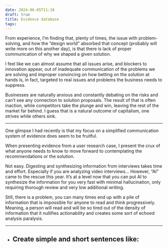 ```yaml
---
date: 2024-06-05T11:10
draft: true
title: Evidence database
tags:
---
```


From experience, I’m finding that, plenty of times, the issue with problem-solving, and how the “design world” absorbed that concept (probably will write more on this another day), is that there is lack of proper communication of why we shaped a given solution.

I feel like we can almost assume that all issues arise, and blockers to innovation appear, out of inadequate communication of the problems we are solving and improper convincing on how betting on the solution at hands is, in fact, targeted to real issues and problems the business needs to suppress.

Businesses are naturally anxious and constantly debating on the risks and can’t see any connection to solution proposals. The result of that is often inaction, while competitors take the plunge and win, leaving the rest of the market far behind. I guess that is a natural outcome of capitalism, one strives while others sink.

---

One glimpse I had recently is that my focus on a simplified communication system of evidence does seem to be fruitful.

When presenting evidence from a user research case, I present the crux of what anyone needs to know to move forward to contemplating the recommendations or the solution.

Not easy. Digesting and synthesizing information from interviews takes time and effort. Especially if you are analyzing video interviews… However, “AI” came to the rescue this year. It’s at a level now that you can put AI to synthesize the information for you very fast with minimal hallucination, only requiring thorough review and very low additional writing.

Still, there is a problem, you can many times end up with a pile of information that is impossible for anyone to read and think progressively. Meaning, a person will read and will be so tired out of the density of information that it nullifies actionability and creates some sort of echoed analysis paralysis.

---

- Create simple and short sentences like:
  - 